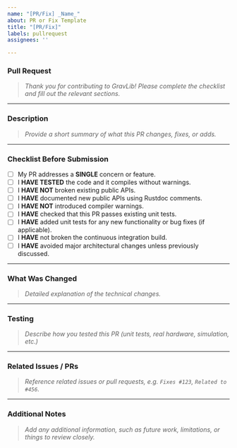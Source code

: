 ```yaml
---
name: "[PR/Fix] _Name_"
about: PR or Fix Template
title: "[PR/Fix]"
labels: pullrequest
assignees: ''

---
```


### Pull Request

> *Thank you for contributing to GravLib! Please complete the checklist and fill out the relevant sections.*

---

### Description

> *Provide a short summary of what this PR changes, fixes, or adds.*

---

### Checklist Before Submission

- [ ] My PR addresses a **SINGLE** concern or feature.  
- [ ] I **HAVE TESTED** the code and it compiles without warnings.  
- [ ] I **HAVE NOT** broken existing public APIs.  
- [ ] I **HAVE** documented new public APIs using Rustdoc comments.  
- [ ] I **HAVE NOT** introduced compiler warnings.  
- [ ] I **HAVE** checked that this PR passes existing unit tests.  
- [ ] I **HAVE** added unit tests for any new functionality or bug fixes (if applicable).  
- [ ] I **HAVE** not broken the continuous integration build.  
- [ ] I **HAVE** avoided major architectural changes unless previously discussed.

---

### What Was Changed

> *Detailed explanation of the technical changes.*

---

### Testing

> *Describe how you tested this PR (unit tests, real hardware, simulation, etc.)*

---

### Related Issues / PRs

> *Reference related issues or pull requests, e.g. `Fixes #123`, `Related to #456`.* 

---

### Additional Notes

> *Add any additional information, such as future work, limitations, or things to review closely.*
